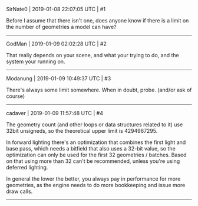 SirNate0 | 2019-01-08 22:07:05 UTC | #1

Before I assume that there isn't one, does anyone know if there is a limit on the number of geometries a model can have?

-------------------------

GodMan | 2019-01-09 02:02:28 UTC | #2

That really depends on your scene, and what your trying to do, and the system your running on.

-------------------------

Modanung | 2019-01-09 10:49:37 UTC | #3

There's always some limit somewhere. When in doubt, probe. (and/or ask of course)

-------------------------

cadaver | 2019-01-09 11:57:48 UTC | #4

The geometry count (and other loops or data structures related to it) use 32bit unsigneds, so the theoretical upper limit is‭ 4294967295‬.

In forward lighting there's an optimization that combines the first light and base pass, which needs a bitfield that also uses a 32-bit value, so the optimization can only be used for the first 32 geometries / batches. Based on that using more than 32 can't be recommended, unless you're using deferred lighting.

In general the lower the better, you always pay in performance for more geometries, as the engine needs to do more bookkeeping and issue more draw calls.

-------------------------


